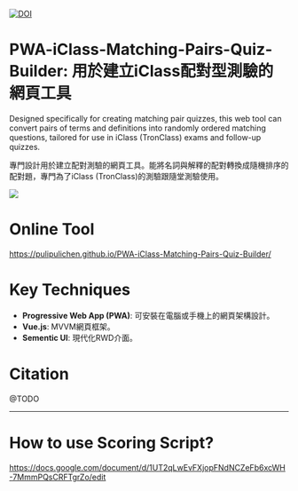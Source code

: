 [![DOI](https://zenodo.org/badge/698707914.svg)](https://zenodo.org/doi/10.5281/zenodo.11448078)

# PWA-iClass-Matching-Pairs-Quiz-Builder: 用於建立iClass配對型測驗的網頁工具

Designed specifically for creating matching pair quizzes, this web tool can convert pairs of terms and definitions into randomly ordered matching questions, tailored for use in iClass (TronClass) exams and follow-up quizzes.

專門設計用於建立配對測驗的網頁工具。能將名詞與解釋的配對轉換成隨機排序的配對題，專門為了iClass (TronClass)的測驗跟隨堂測驗使用。

![](https://blogger.googleusercontent.com/img/a/AVvXsEiJ4vq_tVW6qC1d4TVhjCJq_c7vfSLd3puzZKJFXoUhSFtq9zImEzCjsmStqj1p8Hawc9zgYk35QS8mSKfUc91HNuZ76kndeTMdu8LLFOCHhlBm6jdzPgpgYeX-KKcXZ1ttKrmlm5yd36WYVuwGqo6DSwIaG5E2Q2L5MXghG5iQuHw_5IC2-nkfOw)

# Online Tool

https://pulipulichen.github.io/PWA-iClass-Matching-Pairs-Quiz-Builder/

# Key Techniques

- **Progressive Web App (PWA)**: 可安裝在電腦或手機上的網頁架構設計。
- **Vue.js**: MVVM網頁框架。
- **Sementic UI**: 現代化RWD介面。

# Citation

@TODO

----

# How to use Scoring Script?
https://docs.google.com/document/d/1UT2qLwEvFXjopFNdNCZeFb6xcWH-7MmmPQsCRFTgrZo/edit